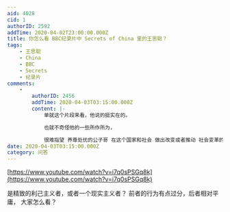 ```yaml
---
aid: 4028
cid: 1
authorID: 2592
addTime: 2020-04-02T23:00:00.000Z
title: 你怎么看 BBC纪录片中 Secrets of China 里的王思聪？
tags:
    - 王思聪
    - China
    - BBC
    - Secrets
    - 纪录片
comments:
    -
        authorID: 2456
        addTime: 2020-04-03T03:15:00.000Z
        content: |-
            单就这个片段来看，他说的挺实在的。

            也就不奇怪他的一些所作所为，

            很难指望 养尊处优的公子哥 在这个国家和社会 做出改变或者推动 社会变革的行为。
date: 2020-04-03T03:15:00.000Z
category: 问答
---
```


[https://www.youtube.com/watch?v=i7q0sPSGq8k](https://www.youtube.com/watch?v=i7q0sPSGq8k)

是精致的利己主义者，或者一个现实主义者？ 前者的行为有点过分，后者相对平庸， 大家怎么看？
